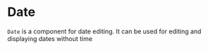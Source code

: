 # Date

`Date` is a component for date editing. It can be used for editing and displaying dates without time